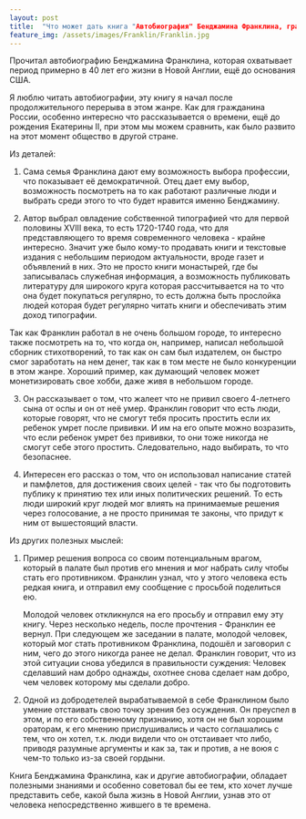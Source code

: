 ```yaml
---
layout: post
title:  "Что может дать книга "Автобиография" Бенджамина Франклина, гражданину не США в 2021 году?"
feature_img: /assets/images/Franklin/Franklin.jpg
---
```


Прочитал автобиографию Бенджамина Франклина, которая охватывает период примерно в 40 лет его жизни в Новой Англии, ещё до основания США.

Я люблю читать автобиографии, эту книгу я начал после продолжительного перерыва в этом жанре.
Как для гражданина России, особенно интересно что рассказывается о времени, ещё до рождения Екатерины II, при этом мы можем сравнить, как было развито на этот момент общество в другой стране. 

Из деталей:
1. Сама семья Франклина  дают ему возможность выбора профессии, что показывает её демократичной. Отец дает ему выбор, возможность посмотреть на то как работают различные люди и выбрать среди этого то что будет нравится именно Бенджамину. 

2. Автор выбрал овладение собственной типографией что для первой половины XVIII века, то есть 1720-1740 года, что для представляющего то время современного человека - крайне интересно. Значит уже было кому-то продавать книги и текстовые издания с небольшим периодом актуальности, вроде газет и объявлений в них. Это не просто книги монастырей, где бы записывалась служебная информация, а возможность публиковать литературу для широкого круга которая рассчитывается на то что она будет покупаться регулярно, то есть должна быть прослойка людей которая будет регулярно читать книги и обеспечивать этим доход типографии.

Так как Франклин работал в не очень большом городе, то интересно также посмотреть на то, что когда он, например, написал небольшой сборник стихотворений, то так как он сам был издателем, он быстро смог заработать на нем денег, так как в том месте не было конкуренции в этом жанре. Хороший пример, как думающий человек может монетизировать свое хобби, даже живя в небольшом городе.

3. Он рассказывает о том, что жалеет что не привил своего 4-летнего сына от оспы и он от неё умер. Франклин говорит что есть люди, которые говорят, что не смогут тебя просить простить если их ребенок умрет после прививки.  И им на его опыте можно возразить, что если ребенок умрет без прививки, то они тоже никогда не смогут себе этого простить. Следовательно, надо выбирать, то что безопаснее.


4. Интересен его рассказ о том, что он использовал написание статей и памфлетов, для достижения своих целей - так что бы подготовить публику к принятию тех или иных политических решений. 
То есть люди широкий круг людей мог влиять на принимаемые решения через голосование, а не просто принимая те законы, что придут к ним от вышестоящий власти.




Из других полезных мыслей:

1. Пример решения вопроса со своим потенциальным врагом, который в палате был против его мнения и мог набрать силу чтобы стать его противником.
   Франклин узнал, что у этого человека есть редкая книга, и отправил ему сообщение с просьбой поделиться ею.

   Молодой человек откликнулся на его просьбу и отправил ему эту книгу. Через несколько недель, после прочтения - Франклин ее вернул.
   При следующем же заседании в палате, молодой человек,  который мог стать противником Франклина, подошёл и заговорил с ним, чего до этого никогда ранее не делал. 
   Франклин говорит, что из этой ситуации снова убедился в правильности суждения: Человек сделавший нам добро однажды, охотнее снова сделает нам добро, чем человек которому мы сделали добро.


2. Одной из добродетелей вырабатываемой в себе Франклином было умение отстаивать свою точку зрения без осуждения. 
Он преуспел в этом, и по его собственному признанию, хотя он не был хорошим ораторам, к его мнению прислушивались и часто соглашались с тем, что он хотел, т.к. люди видели что он отстаивает что либо, приводя разумные аргументы и как за, так и против, а не воюя с чем-то только из-за своей гордыни.

Книга Бенджамина Франклина, как и другие автобиографии, обладает полезными знаниями и особенно советовал бы ее тем, кто хочет лучше представить себе, какой была жизнь в Новой Англии, узнав это от человека непосредственно жившего в те времена. 


